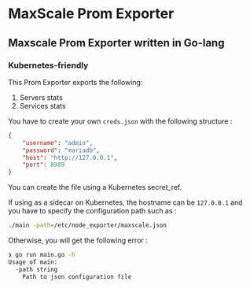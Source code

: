 # MaxScale Prom Exporter

## Maxscale Prom Exporter written in Go-lang

### Kubernetes-friendly

This Prom Exporter exports the following:

1. Servers stats
1. Services stats

You have to create your own ``creds.json`` with the following structure :

```json
{
    "username": "admin",
    "password": "mariadb",
    "host": "http://127.0.0.1",
    "port": 8989
}
```

You can create the file using a Kubernetes secret_ref.

If using as a sidecar on Kubernetes, the hostname can be ``127.0.0.1`` and you have to specify the configuration path such as :

```bash
./main -path=/etc/node_exporter/maxscale.json
```

Otherwise, you will get the following error :

```bash
❯ go run main.go -h
Usage of main:
  -path string
    Path to json configuration file
```
